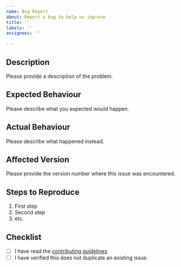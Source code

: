 ```yaml
---
name: Bug Report
about: Report a bug to help us improve
title: ''
labels: ''
assignees: ''

---
```


## Description

Please provide a description of the problem.

## Expected Behaviour

Please describe what you expected would happen.

## Actual Behaviour

Please describe what happened instead.

## Affected Version

Please provide the version number where this issue was encountered.

## Steps to Reproduce

1. First step
1. Second step
1. etc.

## Checklist

<!-- TODO: Update the link below to point to your project's contributing guidelines -->
- [ ] I have read the [contributing guidelines](https://github.com/wayfair-incubator/oss-template/blob/main/CONTRIBUTING.md)
- [ ] I have verified this does not duplicate an existing issue

